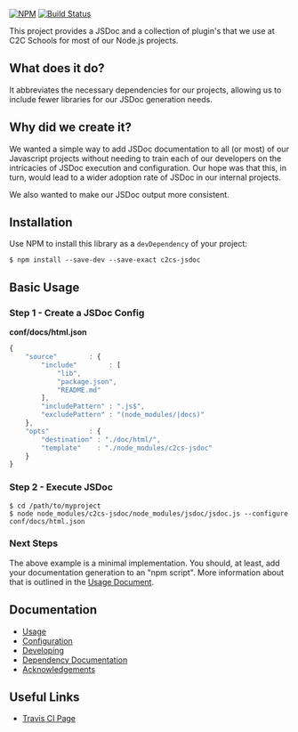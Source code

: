 [![NPM](https://nodei.co/npm/c2cs-jsdoc.png?downloads=true&downloadRank=true&stars=true)](https://nodei.co/npm/c2cs-jsdoc/)
[![Build Status](https://travis-ci.org/c2cs/c2cs-jsdoc.svg?branch=master)](https://travis-ci.org/c2cs/c2cs-jsdoc)

This project provides a JSDoc and a collection of plugin's that we use at C2C
Schools for most of our Node.js projects.

## What does it do?

It abbreviates the necessary dependencies for our projects, allowing us to include
fewer libraries for our JSDoc generation needs.

## Why did we create it?

We wanted a simple way to add JSDoc documentation to all (or most) of our Javascript
projects without needing to train each of our developers on the intricacies of
JSDoc execution and configuration.  Our hope was that this, in turn, would lead
to a wider adoption rate of JSDoc in our internal projects.

We also wanted to make our JSDoc output more consistent.

## Installation

Use NPM to install this library as a `devDependency` of your project:

```shell
$ npm install --save-dev --save-exact c2cs-jsdoc
```

## Basic Usage

### Step 1 - Create a JSDoc Config

**conf/docs/html.json**
```javascript
{
	"source"        : {
		"include"        : [
			"lib",
			"package.json",
			"README.md"
		],
		"includePattern" : ".js$",
		"excludePattern" : "(node_modules/|docs)"
	},
	"opts"          : {
		"destination" : "./doc/html/",
		"template"    : "./node_modules/c2cs-jsdoc"
	}
}
```

### Step 2 - Execute JSDoc

```shell
$ cd /path/to/myproject
$ node node_modules/c2cs-jsdoc/node_modules/jsdoc/jsdoc.js --configure conf/docs/html.json
```

### Next Steps

The above example is a minimal implementation.  You should, at least, add your
documentation generation to an "npm script".  More information about that is
outlined in the [Usage Document](docs/md/usage.md).

## Documentation

* [Usage](docs/md/usage.md)
* [Configuration](docs/md/configuration.md)
* [Developing](docs/md/developing.md)
* [Dependency Documentation](docs/md/dependencies.md)
* [Acknowledgements](docs/md/acknowledgements.md)

## Useful Links

* [Travis CI Page](https://travis-ci.org/c2cs/c2cs-jsdoc)

